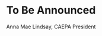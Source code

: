 ---
title: "To Be Announced"
author: Anna Mae Lindsay, CAEPA President

start_date: 2016-10-14
end_date: 2016-10-15

image_path:
event_url:

# venue:
location: Westin Westminster
address: 10600 Westminster Blvd
city: Westminster
state: CO
zipcode: 80020
phone: (303) 410-5000
website: http://www.westindenverboulder.com

# offers:
price1: 0
price2: 0
registration: https://www.mkt.com/caepa
---